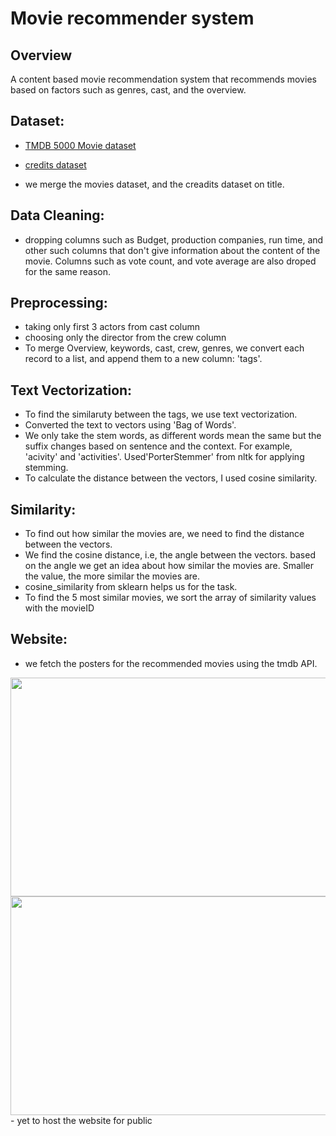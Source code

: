 
# Movie recommender system

## Overview

A content based movie recommendation system
that recommends movies based on factors such 
as genres, cast, and the overview.

## Dataset:
- [TMDB 5000 Movie dataset](https://www.kaggle.com/datasets/tmdb/tmdb-movie-metadata?select=tmdb_5000_movies.csv)
- [credits dataset](https://www.kaggle.com/datasets/tmdb/tmdb-movie-metadata?select=tmdb_5000_credits.csv)


- we merge the movies dataset, and the creadits dataset on title.

## Data Cleaning:
- dropping columns such as Budget, production companies, run time, and other such 
    columns that don't give information about the content of the movie. Columns such as 
    vote count, and vote average are also droped for the same reason.

## Preprocessing:
- taking only first 3 actors from cast column
- choosing only the director from the crew column
- To merge Overview, keywords, cast, crew, genres,
    we convert each record to a list, and append
    them to a new column: 'tags'.

## Text Vectorization:
- To find the similaruty between the tags, we use
    text vectorization.
- Converted the text to vectors using 'Bag of Words'.
- We only take the stem words, as different words 
    mean the same but the suffix changes based on
    sentence and the context. For example, 'acivity'
    and 'activities'. Used'PorterStemmer' from
    nltk for applying stemming.
- To calculate the distance between the vectors,
    I used cosine similarity.
  
## Similarity:
- To find out how similar the movies are, we need to find
    the distance between the vectors.
- We find the cosine distance, i.e, the angle between the vectors.
    based on the angle we get an idea about how similar the movies are. 
    Smaller the value, the more similar the movies are.
- cosine_similarity from sklearn helps us for the task.
- To find the 5 most similar movies, we sort the array of similarity values
    with the movieID

## Website:
- we fetch the posters for the recommended 
    movies using the tmdb API.
<img src="https://user-images.githubusercontent.com/86663030/212612650-f15fa077-72d4-4021-9641-62ca664349df.jpeg" width="650" height="350">
<img src="https://user-images.githubusercontent.com/86663030/212612668-73c8706b-1720-4f65-b173-5e886ac2b073.jpeg" width="650" height="350">
- yet to host the website for public


